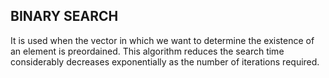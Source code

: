 BINARY SEARCH
-------------

It is used when the vector in which we want to determine the existence of an element is preordained. This algorithm reduces the search time considerably decreases exponentially as the number of iterations required.